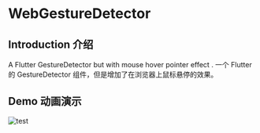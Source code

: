 # WebGestureDetector

## Introduction 介绍

A Flutter GestureDetector but with mouse hover pointer effect . 一个 Flutter 的 GestureDetector 组件，但是增加了在浏览器上鼠标悬停的效果。

## Demo 动画演示

![test](https://media4.giphy.com/media/v1.Y2lkPTc5MGI3NjExNTJ1MGVqYXV5MGJzbnJ5dzQzMmQ5b2x1ZGliMWpwZ21jMGlwaTQwMSZlcD12MV9pbnRlcm5hbF9naWZfYnlfaWQmY3Q9Zw/XQg3XtOWPDV2Hd3HsS/giphy.gif)
